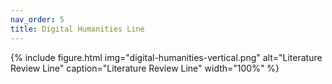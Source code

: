 ```yaml
---
nav_order: 5
title: Digital Humanities Line
---
```


{% include figure.html img="digital-humanities-vertical.png" alt="Literature Review Line" caption="Literature Review Line" width="100%" %}